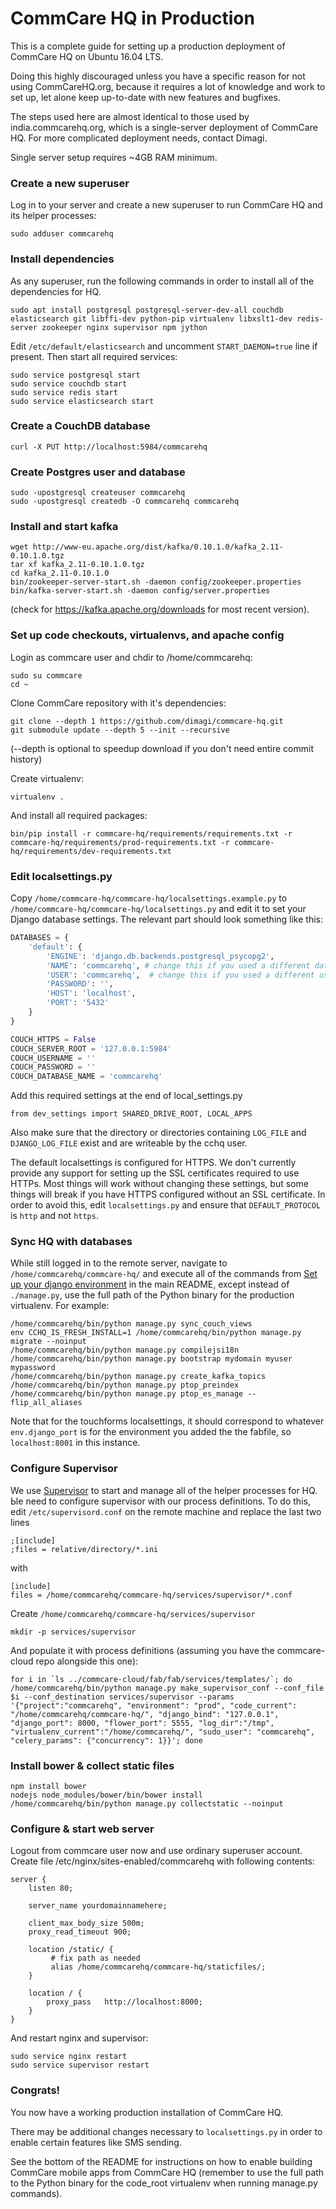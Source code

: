 CommCare HQ in Production
=========================

This is a complete guide for setting up a production deployment of CommCare HQ
on Ubuntu 16.04 LTS.

Doing this highly discouraged unless you have a specific reason for not using
CommCareHQ.org, because it requires a lot of knowledge and work to set up, let
alone keep up-to-date with new features and bugfixes.

The steps used here are almost identical to those used by india.commcarehq.org,
which is a single-server deployment of CommCare HQ.  For more complicated
deployment needs, contact Dimagi.

Single server setup requires ~4GB RAM minimum.

### Create a new superuser

Log in to your server and create a new superuser to run CommCare HQ and its
helper processes:

    sudo adduser commcarehq

### Install dependencies

As any superuser, run the following commands in order to install all of the
dependencies for HQ.

    sudo apt install postgresql postgresql-server-dev-all couchdb elasticsearch git libffi-dev python-pip virtualenv libxslt1-dev redis-server zookeeper nginx supervisor npm jython
    
Edit `/etc/default/elasticsearch` and uncomment `START_DAEMON=true` line if present.
Then start all required services:

    sudo service postgresql start
    sudo service couchdb start
    sudo service redis start
    sudo service elasticsearch start

### Create a CouchDB database

    curl -X PUT http://localhost:5984/commcarehq

### Create Postgres user and database

    sudo -upostgresql createuser commcarehq
    sudo -upostgresql createdb -O commcarehq commcarehq
    
### Install and start kafka

    wget http://www-eu.apache.org/dist/kafka/0.10.1.0/kafka_2.11-0.10.1.0.tgz
	tar xf kafka_2.11-0.10.1.0.tgz
	cd kafka_2.11-0.10.1.0
    bin/zookeeper-server-start.sh -daemon config/zookeeper.properties
	bin/kafka-server-start.sh -daemon config/server.properties
    
(check for https://kafka.apache.org/downloads for most recent version).

### Set up code checkouts, virtualenvs, and apache config

Login as commcare user and chdir to /home/commcarehq:

    sudo su commcare
    cd ~

Clone CommCare repository with it's dependencies:

    git clone --depth 1 https://github.com/dimagi/commcare-hq.git
	git submodule update --depth 5 --init --recursive
    
(--depth is optional to speedup download if you don't need entire commit history)

Create virtualenv:

    virtualenv .

And install all required packages:

    bin/pip install -r commcare-hq/requirements/requirements.txt -r commcare-hq/requirements/prod-requirements.txt -r commcare-hq/requirements/dev-requirements.txt

### Edit localsettings.py

Copy `/home/commcare-hq/commcare-hq/localsettings.example.py`
to `/home/commcare-hq/commcare-hq/localsettings.py` and edit it to set your Django database
settings.  The relevant part should look something like this:

```python
DATABASES = {
    'default': {
        'ENGINE': 'django.db.backends.postgresql_psycopg2',
        'NAME': 'commcarehq', # change this if you used a different database name during createdb
        'USER': 'commcarehq',  # change this if you used a different username
        'PASSWORD': '',
        'HOST': 'localhost',
        'PORT': '5432'
    }
}

COUCH_HTTPS = False
COUCH_SERVER_ROOT = '127.0.0.1:5984'
COUCH_USERNAME = ''
COUCH_PASSWORD = ''
COUCH_DATABASE_NAME = 'commcarehq'
```

Add this required settings at the end of local_settings.py

    from dev_settings import SHARED_DRIVE_ROOT, LOCAL_APPS

Also make sure that the directory or directories containing `LOG_FILE` and
`DJANGO_LOG_FILE` exist and are writeable by the cchq user.

The default localsettings is configured for HTTPS.  We don't currently provide
any support for setting up the SSL certificates required to use HTTPs. Most
things will work without changing these settings, but some things will break if
you have HTTPS configured without an SSL certificate.  In order to avoid this,
edit `localsettings.py` and ensure that `DEFAULT_PROTOCOL` is `http` and not
`https`.

### Sync HQ with databases

While still logged in to the remote server, navigate to `/home/commcarehq/commcare-hq/` and execute
all of the commands from [Set up your django environment](https://github.com/dimagi/commcare-hq#set-up-your-django-environment) 
in the main README, except instead of `./manage.py`, use the full path of the
Python binary for the production virtualenv.  For example:

    /home/commcarehq/bin/python manage.py sync_couch_views
    env CCHQ_IS_FRESH_INSTALL=1 /home/commcarehq/bin/python manage.py migrate --noinput
    /home/commcarehq/bin/python manage.py compilejsi18n
    /home/commcarehq/bin/python manage.py bootstrap mydomain myuser mypassword
    /home/commcarehq/bin/python manage.py create_kafka_topics
    /home/commcarehq/bin/python manage.py ptop_preindex
    /home/commcarehq/bin/python manage.py ptop_es_manage --flip_all_aliases

Note that for the touchforms localsettings, it should correspond to whatever
`env.django_port` is for the environment you added the the fabfile, so
`localhost:8001` in this instance.

### Configure Supervisor

We use [Supervisor](http://supervisord.org/) to start and manage all of the helper
processes for HQ.  Ыe need to configure supervisor with our process
definitions.  To do this, edit `/etc/supervisord.conf` on the remote machine and
replace the last two lines

    ;[include]
    ;files = relative/directory/*.ini

with

    [include]
    files = /home/commcarehq/commcare-hq/services/supervisor/*.conf
    
Create `/home/commcarehq/commcare-hq/services/supervisor`
    
    mkdir -p services/supervisor
    
And populate it with process definitions (assuming you have the commcare-cloud repo alongside this one):

    for i in `ls ../commcare-cloud/fab/fab/services/templates/`; do /home/commcarehq/bin/python manage.py make_supervisor_conf --conf_file $i --conf_destination services/supervisor --params '{"project":"commcarehq", "environment": "prod", "code_current": "/home/commcarehq/commcare-hq/", "django_bind": "127.0.0.1", "django_port": 8000, "flower_port": 5555, "log_dir":"/tmp", "virtualenv_current":"/home/commcarehq/", "sudo_user": "commcarehq", "celery_params": {"concurrency": 1}}'; done
    
### Install bower & collect static files
    
    npm install bower
    nodejs node_modules/bower/bin/bower install
    /home/commcarehq/bin/python manage.py collectstatic --noinput

### Configure & start web server

Logout from commcare user now and use ordinary superuser account.
Create file /etc/nginx/sites-enabled/commcarehq with following contents:
```
server {
    listen 80;

    server_name yourdomainnamehere;

    client_max_body_size 500m;
    proxy_read_timeout 900;

    location /static/ {
         # fix path as needed
         alias /home/commcarehq/commcare-hq/staticfiles/;
    }

    location / {
        proxy_pass   http://localhost:8000;
    }
}
```

And restart nginx and supervisor:

    sudo service nginx restart
    sudo service supervisor restart
    
### Congrats!

You now have a working production installation of CommCare HQ.  

There may be additional changes necessary to `localsettings.py` in order to
enable certain features like SMS sending.  

See the bottom of the README for instructions on how to enable building CommCare
mobile apps from CommCare HQ (remember to use the full path to the Python binary
for the code_root virtualenv when running manage.py commands).
